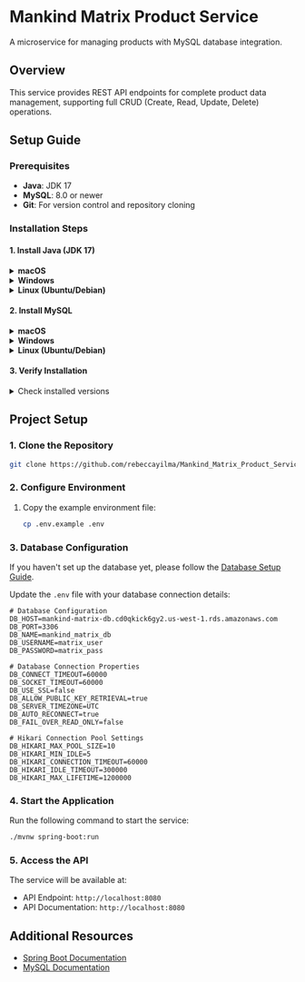# Mankind Matrix Product Service

A microservice for managing products with MySQL database integration.

## Overview

This service provides REST API endpoints for complete product data management, supporting full CRUD (Create, Read, Update, Delete) operations.

## Setup Guide

### Prerequisites

- **Java**: JDK 17
- **MySQL**: 8.0 or newer
- **Git**: For version control and repository cloning

### Installation Steps

#### 1. Install Java (JDK 17)

<details>
<summary><b>macOS</b></summary>

1. Install Homebrew (if not already installed)
```bash
/bin/bash -c "$(curl -fsSL https://raw.githubusercontent.com/Homebrew/install/HEAD/install.sh)"
```

2. Install Java using Homebrew
```bash
brew install openjdk@17
```

3. Create Java symlink
```bash
sudo ln -sfn $(brew --prefix)/opt/openjdk@17/libexec/openjdk.jdk /Library/Java/JavaVirtualMachines/openjdk-17.jdk
```
</details>

<details>
<summary><b>Windows</b></summary>

1. Download OpenJDK 17 from [Adoptium](https://adoptium.net/)
2. Run the installer
3. Configure environment: Set JAVA_HOME in System Environment Variables
</details>

<details>
<summary><b>Linux (Ubuntu/Debian)</b></summary>

1. Update system packages
```bash
sudo apt update
```

2. Install Java JDK
```bash
sudo apt install openjdk-17-jdk
```
</details>

#### 2. Install MySQL

<details>
<summary><b>macOS</b></summary>

1. Install MySQL using Homebrew
```bash
brew install mysql
```

2. Start MySQL service
```bash
brew services start mysql
```
</details>

<details>
<summary><b>Windows</b></summary>

1. Download MySQL Installer from [MySQL Website](https://dev.mysql.com/downloads/installer/)
2. Choose "Server only" or "Custom" installation type
3. Follow the setup wizard (remember to note your root password)
</details>

<details>
<summary><b>Linux (Ubuntu/Debian)</b></summary>

Install MySQL Server:
```bash
sudo apt install mysql-server
```
</details>

#### 3. Verify Installation

<details>
<summary>Check installed versions</summary>

```bash
# Verify Java version (should display version 17.x)
java --version

# Verify MySQL version
mysql --version
```
</details>

## Project Setup

### 1. Clone the Repository

```bash
git clone https://github.com/rebeccayilma/Mankind_Matrix_Product_Service.git
```

### 2. Configure Environment

1. Copy the example environment file:
   ```bash
   cp .env.example .env
   ```

### 3. Database Configuration

If you haven't set up the database yet, please follow the [Database Setup Guide](scripts/README.MD).

Update the `.env` file with your database connection details:

```properties
# Database Configuration
DB_HOST=mankind-matrix-db.cd0qkick6gy2.us-west-1.rds.amazonaws.com
DB_PORT=3306
DB_NAME=mankind_matrix_db
DB_USERNAME=matrix_user
DB_PASSWORD=matrix_pass

# Database Connection Properties
DB_CONNECT_TIMEOUT=60000
DB_SOCKET_TIMEOUT=60000
DB_USE_SSL=false
DB_ALLOW_PUBLIC_KEY_RETRIEVAL=true
DB_SERVER_TIMEZONE=UTC
DB_AUTO_RECONNECT=true
DB_FAIL_OVER_READ_ONLY=false

# Hikari Connection Pool Settings
DB_HIKARI_MAX_POOL_SIZE=10
DB_HIKARI_MIN_IDLE=5
DB_HIKARI_CONNECTION_TIMEOUT=60000
DB_HIKARI_IDLE_TIMEOUT=300000
DB_HIKARI_MAX_LIFETIME=1200000
```

### 4. Start the Application

Run the following command to start the service:

```bash
./mvnw spring-boot:run
```

### 5. Access the API

The service will be available at:
- API Endpoint: `http://localhost:8080`
- API Documentation: `http://localhost:8080`

## Additional Resources

- [Spring Boot Documentation](https://docs.spring.io/spring-boot/docs/current/reference/html/)
- [MySQL Documentation](https://dev.mysql.com/doc/)